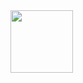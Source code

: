  
<img align="left" width="100" height="100" src="![github2](https://user-images.githubusercontent.com/70164638/111085221-25257d80-84f5-11eb-9cb3-e65e8d9f218b.gif)">


